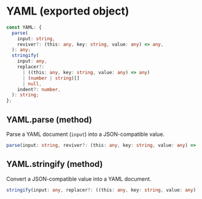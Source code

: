 <!-- INPUT:
export const YAML: {
  /**
   * Parse a YAML document (`input`) into a JSON-compatible value.
   */
  parse(
    input: string,
    reviver?: (this: any, key: string, value: any) => any
  ): any;

  /**
   * Convert a JSON-compatible value into a YAML document.
   */
  stringify(
    input: any,
    replacer?:
      | ((this: any, key: string, value: any) => any)
      | (number | string)[]
      | null,
    indent?: number
  ): string;
};

-->
# YAML (exported object)

```ts
const YAML: {
  parse(
    input: string,
    reviver?: (this: any, key: string, value: any) => any,
  ): any;
  stringify(
    input: any,
    replacer?:
      | ((this: any, key: string, value: any) => any)
      | (number | string)[]
      | null,
    indent?: number,
  ): string;
};
```

## YAML.parse (method)

Parse a YAML document (`input`) into a JSON-compatible value.

```ts
parse(input: string, reviver?: (this: any, key: string, value: any) => any): any;
```

## YAML.stringify (method)

Convert a JSON-compatible value into a YAML document.

```ts
stringify(input: any, replacer?: ((this: any, key: string, value: any) => any) | (number | string)[] | null, indent?: number): string;
```

<!-- OUTPUT.frontmatter:
null
-->
<!-- OUTPUT.warnings:
[]
-->
